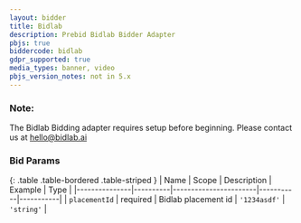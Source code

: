 ```yaml
---
layout: bidder
title: Bidlab
description: Prebid Bidlab Bidder Adapter
pbjs: true
biddercode: bidlab
gdpr_supported: true
media_types: banner, video
pbjs_version_notes: not in 5.x
---
```


### Note:

The Bidlab Bidding adapter requires setup before beginning. Please contact us at hello@bidlab.ai

### Bid Params

{: .table .table-bordered .table-striped }
| Name          | Scope    | Description           | Example   | Type      |
|---------------|----------|-----------------------|-----------|-----------|
| `placementId`      | required | Bidlab placement id         | `'1234asdf'`    | `'string'` |
